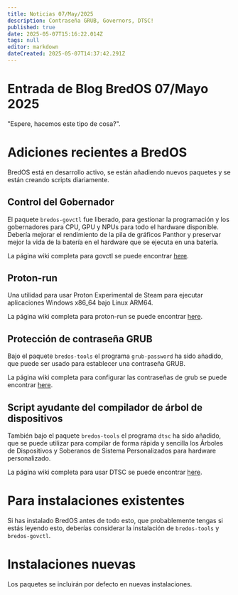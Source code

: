 ```yaml
---
title: Noticias 07/May/2025
description: Contraseña GRUB, Governors, DTSC!
published: true
date: 2025-05-07T15:16:22.014Z
tags: null
editor: markdown
dateCreated: 2025-05-07T14:37:42.291Z
---
```


# Entrada de Blog BredOS 07/Mayo 2025

"Espere, hacemos este tipo de cosa?".

# Adiciones recientes a BredOS

BredOS está en desarrollo activo, se están añadiendo nuevos paquetes y se están creando scripts diariamente.

## Control del Gobernador

El paquete `bredos-govctl` fue liberado, para gestionar la programación y los gobernadores para CPU, GPU y NPUs para todo el hardware disponible.
Debería mejorar el rendimiento de la pila de gráficos Panthor y preservar mejor la vida de la batería en el hardware que se ejecuta en una batería.

La página wiki completa para govctl se puede encontrar [here](/en/how-to/govctl).

## Proton-run

Una utilidad para usar Proton Experimental de Steam para ejecutar aplicaciones Windows x86_64 bajo Linux ARM64.

La página wiki completa para proton-run se puede encontrar [here](/en/how-to/proton-run).

## Protección de contraseña GRUB

Bajo el paquete `bredos-tools` el programa `grub-password` ha sido añadido, que puede ser usado para establecer una contraseña GRUB.

La página wiki completa para configurar las contraseñas de grub se puede encontrar [here](/en/how-to/grub-password).

## Script ayudante del compilador de árbol de dispositivos

También bajo el paquete `bredos-tools` el programa `dtsc` ha sido añadido, que se puede utilizar para compilar de forma rápida y sencilla los Árboles de Dispositivos y Soberanos de Sistema Personalizados para hardware personalizado.

La página wiki completa para usar DTSC se puede encontrar [here](/en/how-to/dtsc).

# Para instalaciones existentes

Si has instalado BredOS antes de todo esto, que probablemente tengas si estás leyendo esto, deberías considerar la instalación de `bredos-tools` y `bredos-govctl`.

# Instalaciones nuevas

Los paquetes se incluirán por defecto en nuevas instalaciones.
